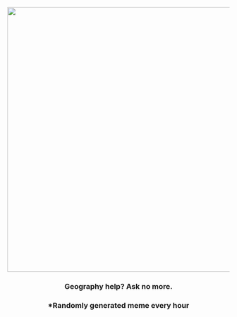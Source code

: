 <p align="center">
        <img src="https://i.redd.it/nbp2762mkv591.jpg" width="600" height="600">
        </p>
        <h3 align="center">Geography help? Ask no more.</h3>
        <h3 align="center">*Randomly generated meme every hour</h3>
    